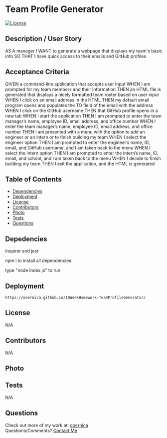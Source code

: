 # Team Profile Generator
[![License](https://img.shields.io/badge/License-Apache_2.0-blue.svg)](https://opensource.org/licenses/Apache-2.0)
    
## Description / User Story
AS A manager
I WANT to generate a webpage that displays my team's basic info
SO THAT I have quick access to their emails and GitHub profiles

## Acceptance Criteria
GIVEN a command-line application that accepts user input
WHEN I am prompted for my team members and their information
THEN an HTML file is generated that displays a nicely formatted team roster based on user input
WHEN I click on an email address in the HTML
THEN my default email program opens and populates the TO field of the email with the address
WHEN I click on the GitHub username
THEN that GitHub profile opens in a new tab
WHEN I start the application
THEN I am prompted to enter the team manager’s name, employee ID, email address, and office number
WHEN I enter the team manager’s name, employee ID, email address, and office number
THEN I am presented with a menu with the option to add an engineer or an intern or to finish building my team
WHEN I select the engineer option
THEN I am prompted to enter the engineer’s name, ID, email, and GitHub username, and I am taken back to the menu
WHEN I select the intern option
THEN I am prompted to enter the intern’s name, ID, email, and school, and I am taken back to the menu
WHEN I decide to finish building my team
THEN I exit the application, and the HTML is generated

    
## Table of Contents
- [Dependencies](#Dependencies)
- [Deployment](#Deployment)
- [License](#License)
- [Contributors](#Contributors)
- [Photo](#Photo)
- [Tests](#Tests)
- [Questions](#Questions)
    
## Depedencies
inquirer and jest

npm i to install all dependencies

type "node index.js" to run
          
## Deployment
    https://ooernica.github.io/10WeekHomework-TeamProfileGenerator/
          
## License
N/A
          
## Contributors
N/A

## Photo

    
## Tests
N/A
    
## Questions
Check out more of my work at: [ooernica](https://www.github.com/ooernica)  
Questions/Comments? [Contact Me](mailto:e.lukac@outlook.com)